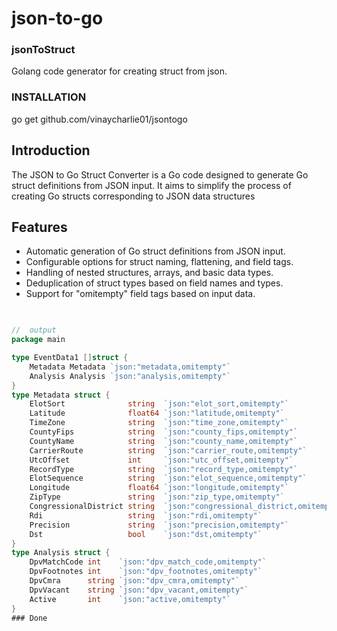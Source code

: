 # json-to-go



### jsonToStruct
Golang code generator for creating struct from json.

### INSTALLATION
go get github.com/vinaycharlie01/jsontogo


## Introduction

The JSON to Go Struct Converter is a Go code designed to generate Go struct definitions from JSON input. It aims to simplify the process of creating Go structs corresponding to JSON data structures

## Features

- Automatic generation of Go struct definitions from JSON input.
- Configurable options for struct naming, flattening, and field tags.
- Handling of nested structures, arrays, and basic data types.
- Deduplication of struct types based on field names and types.
- Support for "omitempty" field tags based on input data.

```go

 
//  output
package main

type EventData1 []struct {
	Metadata Metadata `json:"metadata,omitempty"`
	Analysis Analysis `json:"analysis,omitempty"`
}
type Metadata struct {
	ElotSort              string  `json:"elot_sort,omitempty"`
	Latitude              float64 `json:"latitude,omitempty"`
	TimeZone              string  `json:"time_zone,omitempty"`
	CountyFips            string  `json:"county_fips,omitempty"`
	CountyName            string  `json:"county_name,omitempty"`
	CarrierRoute          string  `json:"carrier_route,omitempty"`
	UtcOffset             int     `json:"utc_offset,omitempty"`
	RecordType            string  `json:"record_type,omitempty"`
	ElotSequence          string  `json:"elot_sequence,omitempty"`
	Longitude             float64 `json:"longitude,omitempty"`
	ZipType               string  `json:"zip_type,omitempty"`
	CongressionalDistrict string  `json:"congressional_district,omitempty"`
	Rdi                   string  `json:"rdi,omitempty"`
	Precision             string  `json:"precision,omitempty"`
	Dst                   bool    `json:"dst,omitempty"`
}
type Analysis struct {
	DpvMatchCode int    `json:"dpv_match_code,omitempty"`
	DpvFootnotes int    `json:"dpv_footnotes,omitempty"`
	DpvCmra      string `json:"dpv_cmra,omitempty"`
	DpvVacant    string `json:"dpv_vacant,omitempty"`
	Active       int    `json:"active,omitempty"`
}
### Done
```
